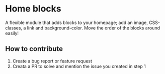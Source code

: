# Home blocks

A flexible module that adds blocks to your homepage; add an image, CSS-classes, a link and background-color. Move the order of the blocks around easily!

## How to contribute

1. Create a bug report or feature request
2. Creata a PR to solve and mention the issue you created in step 1